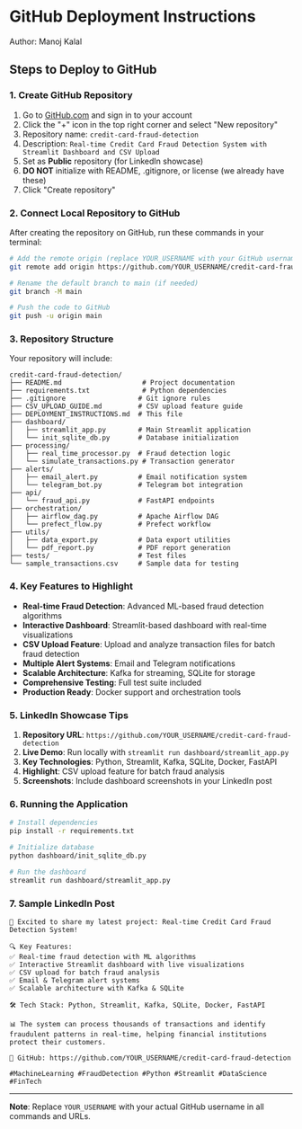 # GitHub Deployment Instructions

Author: Manoj Kalal

## Steps to Deploy to GitHub

### 1. Create GitHub Repository

1. Go to [GitHub.com](https://github.com) and sign in to your account
2. Click the "+" icon in the top right corner and select "New repository"
3. Repository name: `credit-card-fraud-detection`
4. Description: `Real-time Credit Card Fraud Detection System with Streamlit Dashboard and CSV Upload`
5. Set as **Public** repository (for LinkedIn showcase)
6. **DO NOT** initialize with README, .gitignore, or license (we already have these)
7. Click "Create repository"

### 2. Connect Local Repository to GitHub

After creating the repository on GitHub, run these commands in your terminal:

```bash
# Add the remote origin (replace YOUR_USERNAME with your GitHub username)
git remote add origin https://github.com/YOUR_USERNAME/credit-card-fraud-detection.git

# Rename the default branch to main (if needed)
git branch -M main

# Push the code to GitHub
git push -u origin main
```

### 3. Repository Structure

Your repository will include:

```
credit-card-fraud-detection/
├── README.md                    # Project documentation
├── requirements.txt             # Python dependencies
├── .gitignore                  # Git ignore rules
├── CSV_UPLOAD_GUIDE.md         # CSV upload feature guide
├── DEPLOYMENT_INSTRUCTIONS.md  # This file
├── dashboard/
│   ├── streamlit_app.py        # Main Streamlit application
│   └── init_sqlite_db.py       # Database initialization
├── processing/
│   ├── real_time_processor.py  # Fraud detection logic
│   └── simulate_transactions.py # Transaction generator
├── alerts/
│   ├── email_alert.py          # Email notification system
│   └── telegram_bot.py         # Telegram bot integration
├── api/
│   └── fraud_api.py            # FastAPI endpoints
├── orchestration/
│   ├── airflow_dag.py          # Apache Airflow DAG
│   └── prefect_flow.py         # Prefect workflow
├── utils/
│   ├── data_export.py          # Data export utilities
│   └── pdf_report.py           # PDF report generation
├── tests/                      # Test files
└── sample_transactions.csv     # Sample data for testing
```

### 4. Key Features to Highlight

- **Real-time Fraud Detection**: Advanced ML-based fraud detection algorithms
- **Interactive Dashboard**: Streamlit-based dashboard with real-time visualizations
- **CSV Upload Feature**: Upload and analyze transaction files for batch fraud detection
- **Multiple Alert Systems**: Email and Telegram notifications
- **Scalable Architecture**: Kafka for streaming, SQLite for storage
- **Comprehensive Testing**: Full test suite included
- **Production Ready**: Docker support and orchestration tools

### 5. LinkedIn Showcase Tips

1. **Repository URL**: `https://github.com/YOUR_USERNAME/credit-card-fraud-detection`
2. **Live Demo**: Run locally with `streamlit run dashboard/streamlit_app.py`
3. **Key Technologies**: Python, Streamlit, Kafka, SQLite, Docker, FastAPI
4. **Highlight**: CSV upload feature for batch fraud analysis
5. **Screenshots**: Include dashboard screenshots in your LinkedIn post

### 6. Running the Application

```bash
# Install dependencies
pip install -r requirements.txt

# Initialize database
python dashboard/init_sqlite_db.py

# Run the dashboard
streamlit run dashboard/streamlit_app.py
```

### 7. Sample LinkedIn Post

```
🚀 Excited to share my latest project: Real-time Credit Card Fraud Detection System!

🔍 Key Features:
✅ Real-time fraud detection with ML algorithms
✅ Interactive Streamlit dashboard with live visualizations
✅ CSV upload for batch fraud analysis
✅ Email & Telegram alert systems
✅ Scalable architecture with Kafka & SQLite

🛠️ Tech Stack: Python, Streamlit, Kafka, SQLite, Docker, FastAPI

📊 The system can process thousands of transactions and identify fraudulent patterns in real-time, helping financial institutions protect their customers.

🔗 GitHub: https://github.com/YOUR_USERNAME/credit-card-fraud-detection

#MachineLearning #FraudDetection #Python #Streamlit #DataScience #FinTech
```

---

**Note**: Replace `YOUR_USERNAME` with your actual GitHub username in all commands and URLs.